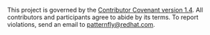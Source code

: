 This project is governed by the [Contributor Covenant version 1.4][1]. All contributors and participants agree to abide by its terms. To report violations, send an email to [patternfly@redhat.com][2].

 [1]: http://contributor-covenant.org/version/1/4/code_of_conduct.md
 [2]: mailto:patternfly@redhat.com
